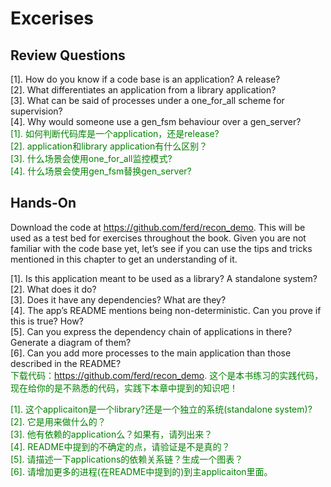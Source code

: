 # Excerises
## Review Questions

[1]. How do you know if a code base is an application? A release?<br>
[2]. What differentiates an application from a library application?<br>
[3]. What can be said of processes under a one_for_all scheme for supervision?<br>
[4]. Why would someone use a gen_fsm behaviour over a gen_server?<br>
<font color="green">
[1]. 如何判断代码库是一个application，还是release?<br>
[2]. application和library application有什么区别？<br>
[3]. 什么场景会使用one_for_all监控模式?<br>
[4]. 什么场景会使用gen_fsm替换gen_server?<br>
</font>

## Hands-On

Download the code at https://github.com/ferd/recon_demo. This will be used as a test bed for exercises throughout the book. Given you are not familiar with the code base yet, let’s see if you can use the tips and tricks mentioned in this chapter to get an understanding of it.

[1]. Is this application meant to be used as a library? A standalone system?<br>
[2]. What does it do?<br>
[3]. Does it have any dependencies? What are they?<br>
[4]. The app’s README mentions being non-deterministic. Can you prove if this is true?
How?<br>
[5]. Can you express the dependency chain of applications in there? Generate a diagram
of them?<br>
[6]. Can you add more processes to the main application than those described in the
README?<br>
<font color="green">
下载代码：https://github.com/ferd/recon_demo. 这个是本书练习的实践代码，现在给你的是不熟悉的代码，实践下本章中提到的知识吧！<br>

[1]. 这个applicaiton是一个library?还是一个独立的系统(standalone system)? <br>
[2]. 它是用来做什么的？<br>
[3]. 他有依赖的application么？如果有，请列出来？<br>
[4]. README中提到的不确定的点，请验证是不是真的？<br>
[5]. 请描述一下applications的依赖关系链？生成一个图表？<br>
[6]. 请增加更多的进程(在README中提到的)到主applicaiton里面。<br>
</font>


